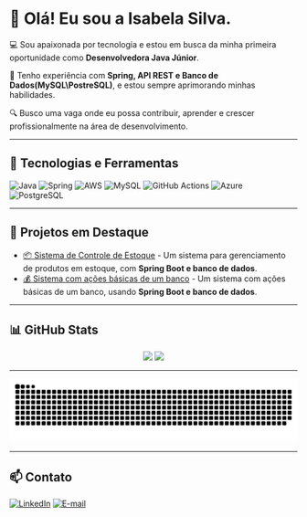 # 👋 Olá! Eu sou a Isabela Silva.

💻 Sou apaixonada por tecnologia e estou em busca da minha primeira oportunidade como **Desenvolvedora Java Júnior**.

🚀 Tenho experiência com **Spring, API REST e Banco de Dados(MySQL\PostreSQL)**, e estou sempre aprimorando minhas habilidades.

🔍 Busco uma vaga onde eu possa contribuir, aprender e crescer profissionalmente na área de desenvolvimento.

---

## 🚀 Tecnologias e Ferramentas  
![Java](https://img.shields.io/badge/Java-ED8B00?style=for-the-badge&logo=java&logoColor=white)
![Spring](https://img.shields.io/badge/Spring-6DB33F?style=for-the-badge&logo=spring&logoColor=white)
![AWS](https://img.shields.io/badge/AWS-232F3E?style=for-the-badge&logo=amazon-aws&logoColor=white)
![MySQL](https://img.shields.io/badge/MySQL-4479A1?style=for-the-badge&logo=mysql&logoColor=white)
![GitHub Actions](https://img.shields.io/badge/GitHub_Actions-2088FF?style=for-the-badge&logo=github-actions&logoColor=white)
![Azure](https://img.shields.io/badge/Azure-0078D4?style=for-the-badge&logo=microsoftazure&logoColor=white)
![PostgreSQL](https://img.shields.io/badge/PostgreSQL-4169E1?style=for-the-badge&logo=postgresql&logoColor=white)

---

## 📌 Projetos em Destaque  
- [📦 Sistema de Controle de Estoque](https://github.com/Isabela01vSilva/controle-estoque) - Um sistema para gerenciamento de produtos em estoque, com **Spring Boot e banco de dados**.  
- [💰 Sistema com ações básicas de um banco](https://github.com/Isabela01vSilva/projeto-financas) - Um sistema com ações básicas de um banco, usando **Spring Boot e banco de dados**.  

---

## 📊 GitHub Stats  
<div align="center">
  <img height="180em" src="https://github-readme-stats.vercel.app/api?username=isabela01vsilva&show_icons=true&theme=dark"/>
  <img height="180em" src="https://github-readme-stats.vercel.app/api/top-langs/?username=isabela01vsilva&layout=compact&langs_count=8&theme=dark"/>
</div>

---

![Snake animation](https://github.com/isabela01vsilva/isabela01vsilva/raw/output/github-contribution-grid-snake.svg)

---

## 📫 Contato  
[![LinkedIn](https://img.shields.io/badge/LinkedIn-0077B5?style=for-the-badge&logo=linkedin&logoColor=white)](https://www.linkedin.com/in/isabela01vsilva)  [![E-mail](https://img.shields.io/badge/Email-D14836?style=for-the-badge&logo=gmail&logoColor=white)](mailto:isabelavsilva4@gmail.com)
